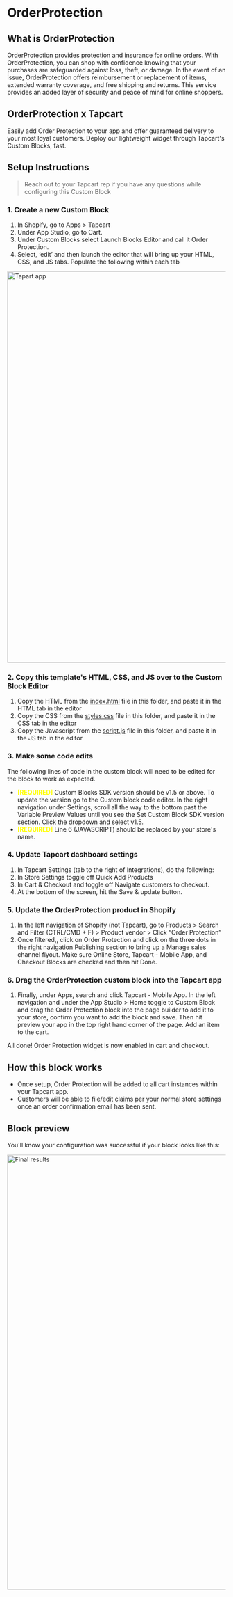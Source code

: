 # OrderProtection

## What is OrderProtection
OrderProtection provides protection and insurance for online orders.  With OrderProtection, you can shop with confidence knowing that your purchases are safeguarded against loss, theft, or damage. In the event of an issue, OrderProtection offers reimbursement or replacement of items, extended warranty coverage, and free shipping and returns. This service provides an added layer of security and peace of mind for online shoppers.

## OrderProtection x Tapcart
Easily add Order Protection to your app and offer guaranteed delivery to your most loyal customers. Deploy our lightweight widget through Tapcart's Custom Blocks, fast.

## Setup Instructions
> Reach out to your Tapcart rep if you have any questions while configuring this Custom Block

### 1. Create a new Custom Block
1. In Shopify, go to Apps > Tapcart
2. Under App Studio, go to Cart.
3. Under Custom Blocks select Launch Blocks Editor and call it Order Protection.
4. Select, ‘edit’ and then launch the editor that will bring up your HTML, CSS, and JS tabs. Populate the following within each tab

<img width="900" alt="Tapart app" src="https://github.com/tapcartinc/custom-block-templates/assets/77694650/b6e86d2c-212e-40b1-b052-467c918e4f99">


### 2. Copy this template's HTML, CSS, and JS over to the Custom Block Editor
1. Copy the HTML from the [index.html](#) file in this folder, and paste it in the HTML tab in the editor
2. Copy the CSS from the [styles.css](#) file in this folder, and paste it in the CSS tab in the editor
3. Copy the Javascript from the [script.js](#) file in this folder, and paste it in the JS tab in the editor


### 3. Make some code edits
The following lines of code in the custom block will need to be edited for the block to work as expected. 
- <span style="color: yellow">**[REQUIRED]**</span> Custom Blocks SDK version should be v1.5 or above.  To update the version go to the Custom block code editor.  In the right navigation under Settings, scroll all the way to the bottom past the Variable Preview Values until you see the Set Custom Block SDK version section. Click the dropdown and select v1.5.
- <span style="color: yellow">**[REQUIRED]**</span> Line 6 (JAVASCRIPT) should be replaced by your store's name.

### 4. Update Tapcart dashboard settings
1. In Tapcart Settings (tab to the right of Integrations), do the following:
2. In Store Settings toggle off Quick Add Products
3. In Cart & Checkout and toggle off Navigate customers to checkout.
4. At the bottom of the screen, hit the Save & update button.

### 5. Update the OrderProtection product in Shopify
1. In the left navigation of Shopify (not Tapcart), go to Products > Search and Filter (CTRL/CMD + F) > Product vendor > Click “Order Protection”
2. Once filtered,, click on Order Protection and click on the three dots in the right navigation Publishing section to bring up a Manage sales channel flyout. Make sure Online Store, Tapcart - Mobile App, and Checkout Blocks are checked and then hit Done.

### 6. Drag the OrderProtection custom block into the Tapcart app
1. Finally, under Apps, search and click Tapcart - Mobile App. In the left navigation and under the App Studio > Home toggle to Custom Block and drag the Order Protection block into the page builder to add it to your store, confirm you want to add the block and save. Then hit preview your app in the top right hand corner of the page. Add an item to the cart.

All done! Order Protection widget is now enabled in cart and checkout.

## How this block works
- Once setup, Order Protection will be added to all cart instances within your Tapcart app.
- Customers will be able to file/edit claims per your normal store settings once an order confirmation email has been sent.


## Block preview
You'll know your configuration was successful if your block looks like this:

<img width="1000" alt="Final results" src="https://github.com/tapcartinc/custom-block-templates/assets/77694650/c1b458dd-ce5b-41ff-9e2e-0759beb9bef7">

